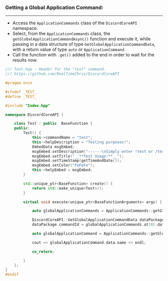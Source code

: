 
### **Getting a Global Application Command:**
---
- Access the `ApplicationCommands` class of the `DiscordCoreAPI` namespace.
- Select, from the `ApplicationCommands` class, the `getGlobalApplicationCommandAsync()` function and execute it, while passing in a data structure of type `GetGlobalApplicationCommandData`, with a return value of type `auto` or `ApplicationCommand`.
- Call the function with `.get()` added to the end in order to wait for the results now.

```cpp
/// Test.hpp - Header for the "test" command.
/// https://github.com/RealTimeChris/DiscordCoreAPI

#pragma once

#ifndef _TEST_
#define _TEST_

#include "Index.hpp"

namespace DiscordCoreAPI {

	class Test : public  BaseFunction {
	public:
		Test() {
			this->commandName = "test";
			this->helpDescription = "Testing purposes!";
			EmbedData msgEmbed;
			msgEmbed.setDescription("------\nSimply enter !test or /test!\n------");
			msgEmbed.setTitle("__**Test Usage:**__");
			msgEmbed.setTimeStamp(getTimeAndDate());
			msgEmbed.setColor("FeFeFe");
			this->helpEmbed = msgEmbed;
		}

		std::unique_ptr<BaseFunction> create() {
			return std::make_unique<Test>();
		}

		virtual void execute(unique_ptr<BaseFunctionArguments> args) {

			auto globalApplicationCommands = ApplicationCommands::getGlobalApplicationCommandsAsync().get();

			DiscordCoreAPI::GetGlobalApplicationCommandData dataPackage;
			dataPackage.commandId = globalApplicationCommands.at(0).data.id;

			auto globalApplicationCommand = ApplicationCommands::getGlobalApplicationCommandAsync(dataPackage).get();

			cout << globalApplicationCommand.data.name << endl;

			co_return;

		}
	};
}
#endif
```
